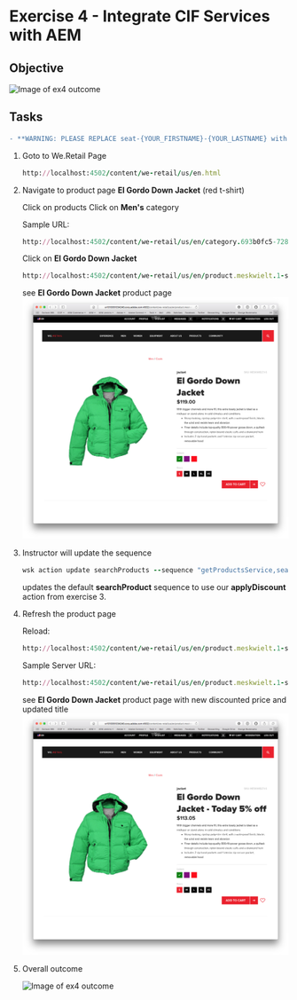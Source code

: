 Exercise 4 - Integrate CIF Services with AEM
============================================

## Objective
![Image of ex4 outcome](https://github.com/Adobe-Marketing-Cloud/adobe-cif-extension-sample/blob/master/Resources/ex4.png)

## Tasks

```diff
- **WARNING: PLEASE REPLACE seat-{YOUR_FIRSTNAME}-{YOUR_LASTNAME} with your firstname and lastname: seat-john-doe**
```

1. Goto to We.Retail Page

    ```ruby
    http://localhost:4502/content/we-retail/us/en.html 
    ```


2. Navigate to product page **El Gordo Down Jacket** (red t-shirt)

    Click on products
    Click on **Men's** category

    Sample URL:
    ```ruby
    http://localhost:4502/content/we-retail/us/en/category.693b0fc5-7283-4673-a362-589d37fb7b73.html
    ```

    Click on **El Gordo Down Jacket**
        
    ```ruby
    http://localhost:4502/content/we-retail/us/en/product.meskwielt.1-s.html
    ```

    see **El Gordo Down Jacket** product page
    ![Orginal Product](ElGordoJacker-original.png)

4. Instructor will update the sequence

    ```ruby
    wsk action update searchProducts --sequence "getProductsService,seat-X-X/applyDiscount,webActionTransformer" --web true
    ```
    
    updates the default **searchProduct** sequence to use our **applyDiscount** action from exercise 3.

5. Refresh the product page
    
    Reload:
    ```ruby
    http://localhost:4502/content/we-retail/us/en/product.meskwielt.1-s.html
    ```

    Sample Server URL:
    ```ruby
    http://localhost:4502/content/we-retail/us/en/product.meskwielt.1-s.html
    ```
    
    see **El Gordo Down Jacket** product page with new discounted price and updated title
    ![Orginal Product](ElGordoJacker-discount.png) 

6. Overall outcome

    ![Image of ex4 outcome](https://github.com/Adobe-Marketing-Cloud/adobe-cif-extension-sample/blob/master/Resources/ex4.png)  
